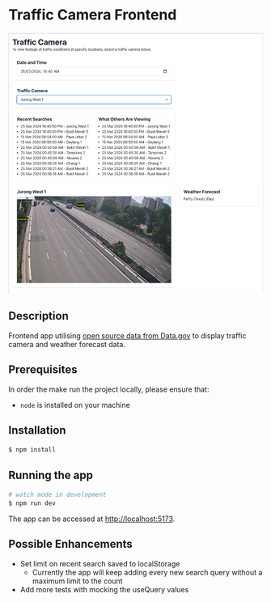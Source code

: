 # Traffic Camera Frontend

![App screenshot](/docs/app-screenshot.png)

## Description

Frontend app utilising [open source data from Data.gov](https://guide.data.gov.sg/developer-guide/api-overview) to display traffic camera and weather forecast data.

## Prerequisites

In order the make run the project locally, please ensure that:

- `node` is installed on your machine

## Installation

```bash
$ npm install
```

## Running the app

```bash
# watch mode in development
$ npm run dev
```

The app can be accessed at [http://localhost:5173](http://localhost:5173).

## Possible Enhancements
- Set limit on recent search saved to localStorage
  - Currently the app will keep adding every new search query without a maximum limit to the count
- Add more tests with mocking the useQuery values
